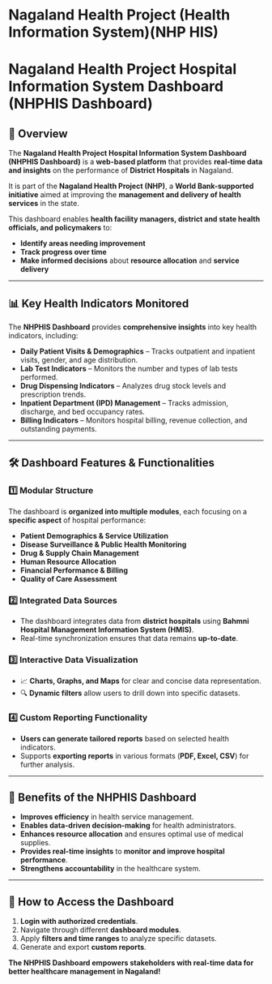 # Nagaland Health Project (Health Information System)(NHP HIS)

# **Nagaland Health Project Hospital Information System Dashboard (NHPHIS Dashboard)**

## **📌 Overview**
The **Nagaland Health Project Hospital Information System Dashboard (NHPHIS Dashboard)** is a **web-based platform** that provides **real-time data and insights** on the performance of **District Hospitals** in Nagaland.  

It is part of the **Nagaland Health Project (NHP)**, a **World Bank-supported initiative** aimed at improving the **management and delivery of health services** in the state.

This dashboard enables **health facility managers, district and state health officials, and policymakers** to:
- **Identify areas needing improvement**
- **Track progress over time**
- **Make informed decisions** about **resource allocation** and **service delivery**

---

## **📊 Key Health Indicators Monitored**
The **NHPHIS Dashboard** provides **comprehensive insights** into key health indicators, including:

- **Daily Patient Visits & Demographics** – Tracks outpatient and inpatient visits, gender, and age distribution.
- **Lab Test Indicators** – Monitors the number and types of lab tests performed.
- **Drug Dispensing Indicators** – Analyzes drug stock levels and prescription trends.
- **Inpatient Department (IPD) Management** – Tracks admission, discharge, and bed occupancy rates.
- **Billing Indicators** – Monitors hospital billing, revenue collection, and outstanding payments.

---

## **🛠️ Dashboard Features & Functionalities**

### **1️⃣ Modular Structure**
The dashboard is **organized into multiple modules**, each focusing on a **specific aspect** of hospital performance:
- **Patient Demographics & Service Utilization**
- **Disease Surveillance & Public Health Monitoring**
- **Drug & Supply Chain Management**
- **Human Resource Allocation**
- **Financial Performance & Billing**
- **Quality of Care Assessment**

### **2️⃣ Integrated Data Sources**
- The dashboard integrates data from **district hospitals** using **Bahmni Hospital Management Information System (HMIS)**.
- Real-time synchronization ensures that data remains **up-to-date**.

### **3️⃣ Interactive Data Visualization**
- 📈 **Charts, Graphs, and Maps** for clear and concise data representation.
- 🔍 **Dynamic filters** allow users to drill down into specific datasets.

### **4️⃣ Custom Reporting Functionality**
- **Users can generate tailored reports** based on selected health indicators.
- Supports **exporting reports** in various formats (**PDF, Excel, CSV**) for further analysis.

---

## **🚀 Benefits of the NHPHIS Dashboard**
- **Improves efficiency** in health service management.
- **Enables data-driven decision-making** for health administrators.
- **Enhances resource allocation** and ensures optimal use of medical supplies.
- **Provides real-time insights** to **monitor and improve hospital performance**.
- **Strengthens accountability** in the healthcare system.

---

## **📌 How to Access the Dashboard**
1. **Login with authorized credentials**.
2. Navigate through different **dashboard modules**.
3. Apply **filters and time ranges** to analyze specific datasets.
4. Generate and export **custom reports**.


**The NHPHIS Dashboard empowers stakeholders with real-time data for better healthcare management in Nagaland!**

